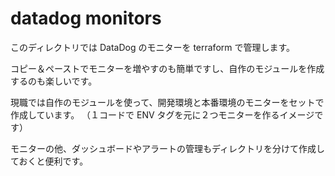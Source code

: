 # datadog monitors

このディレクトリでは DataDog のモニターを terraform で管理します。

コピー＆ペーストでモニターを増やすのも簡単ですし、自作のモジュールを作成するのも楽しいです。

現職では自作のモジュールを使って、開発環境と本番環境のモニターをセットで作成しています。
（１コードで ENV タグを元に２つモニターを作るイメージです）

モニターの他、ダッシュボードやアラートの管理もディレクトリを分けて作成しておくと便利です。
